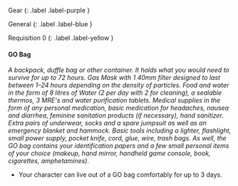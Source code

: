 
Gear
{: .label .label-purple }

General
{: .label .label-blue }

Requisition 0
{: .label .label-yellow }
#### GO Bag
*A backpack, duffle bag or other container. It holds what you would need to survive for up to 72 hours. Gas Mask with 1 40mm filter designed to last between 1–24 hours depending on the density of particles. Food and water in the form of 8 litres of Water (2 per day with 2 for cleaning), a sealable thermos, 3 MRE's and water purification tablets. Medical supplies in the form of any personal medication, basic medication for headaches, nausea and diarrhea, feminine sanitation products (if necessary), hand sanitizer. Extra pairs of underwear, socks and a spare jumpsuit as well as an emergency blanket and hammock. Basic tools including a lighter, flashlight, small power supply, pocket knife, cord, glue, wire, trash bags. As well, the GO bag contains your identification papers and a few small personal items of your choice (makeup, hand mirror, handheld game console, book, cigarettes, amphetamines).*

* Your character can live out of a GO bag comfortably for up to 3 days.
